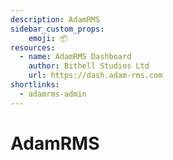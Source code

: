 ```yaml
---
description: AdamRMS
sidebar_custom_props:
    emoji: 📦
resources:
  - name: AdamRMS Dashboard
    author: Bithell Studios Ltd
    url: https://dash.adam-rms.com
shortlinks:
  - adamrms-admin
---
```

# AdamRMS